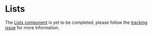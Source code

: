 # Lists

The [Lists component](http://material.io/go/design-lists) is yet to be completed, please follow the [tracking issue](https://github.com/material-components/material-components-ios/issues/3550) for more information.

